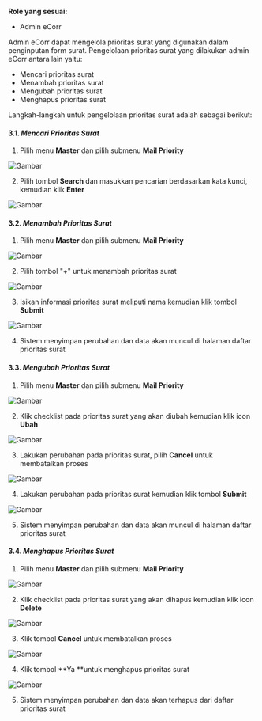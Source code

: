 **Role yang sesuai:**
- Admin eCorr

Admin eCorr dapat mengelola prioritas surat yang digunakan dalam penginputan form surat. Pengelolaan prioritas surat yang 
dilakukan admin eCorr antara lain yaitu:

- Mencari prioritas surat
- Menambah prioritas surat
- Mengubah prioritas surat
- Menghapus prioritas surat

Langkah-langkah untuk pengelolaan prioritas surat adalah sebagai berikut:

#### 3.1. *Mencari Prioritas Surat*

1. Pilih menu **Master** dan pilih submenu **Mail Priority**

![Gambar](_screenshoot_data_master/DM27.png/?sanitize=true)

2. Pilih tombol **Search** dan masukkan pencarian berdasarkan kata kunci, kemudian klik **Enter**

![Gambar](_screenshoot_data_master/DM28.png/?sanitize=true)

#### 3.2. *Menambah Prioritas Surat*

1. Pilih menu **Master** dan pilih submenu **Mail Priority**

![Gambar](_screenshoot_data_master/DM29.png/?sanitize=true)

2. Pilih tombol &quot;+&quot; untuk menambah prioritas surat

![Gambar](_screenshoot_data_master/DM30.png/?sanitize=true)

3. Isikan informasi prioritas surat meliputi nama kemudian klik tombol **Submit**

![Gambar](_screenshoot_data_master/DM31.png/?sanitize=true)

4. Sistem menyimpan perubahan dan data akan muncul di halaman daftar prioritas surat

#### 3.3. *Mengubah Prioritas Surat*

1. Pilih menu **Master** dan pilih submenu **Mail Priority**

![Gambar](_screenshoot_data_master/DM32.png/?sanitize=true)

2. Klik checklist pada prioritas surat yang akan diubah kemudian klik icon **Ubah**

![Gambar](_screenshoot_data_master/DM33.png/?sanitize=true)

3. Lakukan perubahan pada prioritas surat, pilih **Cancel** untuk membatalkan proses

![Gambar](_screenshoot_data_master/DM34.png/?sanitize=true)

4. Lakukan perubahan pada prioritas surat kemudian klik tombol **Submit**

![Gambar](_screenshoot_data_master/DM35.png/?sanitize=true)

5. Sistem menyimpan perubahan dan data akan muncul di halaman daftar prioritas surat
   
#### 3.4. *Menghapus Prioritas Surat*

1. Pilih menu **Master** dan pilih submenu **Mail Priority**

![Gambar](_screenshoot_data_master/DM36.png/?sanitize=true)

2. Klik checklist pada prioritas surat yang akan dihapus kemudian klik icon **Delete**

![Gambar](_screenshoot_data_master/DM37.png/?sanitize=true)

3. Klik tombol **Cancel** untuk membatalkan proses

![Gambar](_screenshoot_data_master/DM38.png/?sanitize=true)

4. Klik tombol **Ya **untuk menghapus prioritas surat

![Gambar](_screenshoot_data_master/DM39.png/?sanitize=true)

5. Sistem menyimpan perubahan dan data akan terhapus dari daftar prioritas surat